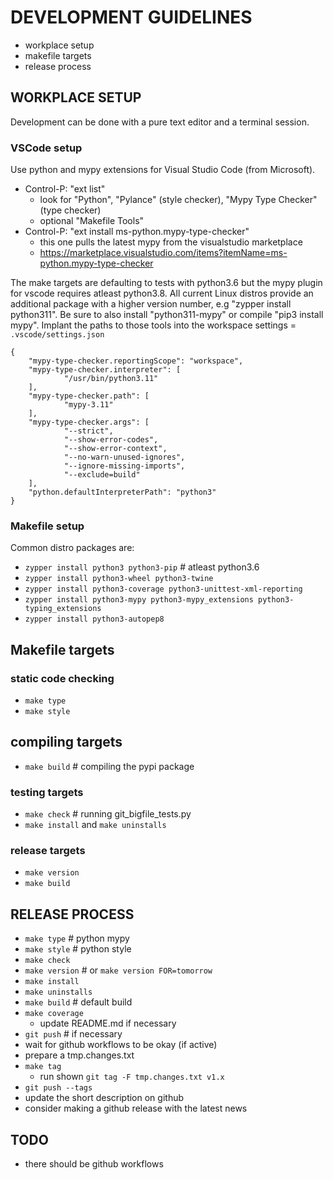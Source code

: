 # DEVELOPMENT GUIDELINES

* workplace setup
* makefile targets
* release process

## WORKPLACE SETUP

Development can be done with a pure text editor and a terminal session.

### VSCode setup

Use python and mypy extensions for Visual Studio Code (from Microsoft).

* Control-P: "ext list"
  * look for "Python", "Pylance" (style checker), "Mypy Type Checker" (type checker)
  * optional "Makefile Tools"
* Control-P: "ext install ms-python.mypy-type-checker"
  * this one pulls the latest mypy from the visualstudio marketplace
  * https://marketplace.visualstudio.com/items?itemName=ms-python.mypy-type-checker

The make targets are defaulting to tests with python3.6 but the mypy plugin
for vscode requires atleast python3.8. All current Linux distros provide an
additional package with a higher version number, e.g "zypper install python311".
Be sure to also install "python311-mypy" or compile "pip3 install mypy". 
Implant the paths to those tools into the workspace settings = `.vscode/settings.json`

    {
        "mypy-type-checker.reportingScope": "workspace",
        "mypy-type-checker.interpreter": [
                "/usr/bin/python3.11"
        ],
        "mypy-type-checker.path": [
                "mypy-3.11"
        ],
        "mypy-type-checker.args": [
                "--strict",
                "--show-error-codes",
                "--show-error-context",
                "--no-warn-unused-ignores",
                "--ignore-missing-imports",
                "--exclude=build"
        ],
        "python.defaultInterpreterPath": "python3"
    }

### Makefile setup

Common distro packages are:
* `zypper install python3 python3-pip` # atleast python3.6
* `zypper install python3-wheel python3-twine`
* `zypper install python3-coverage python3-unittest-xml-reporting`
* `zypper install python3-mypy python3-mypy_extensions python3-typing_extensions`
* `zypper install python3-autopep8`

## Makefile targets

### static code checking

* `make type`
* `make style`

## compiling targets

* `make build` # compiling the pypi package

### testing targets

* `make check` # running git_bigfile_tests.py 
* `make install` and `make uninstalls`

### release targets

* `make version`
* `make build`

## RELEASE PROCESS

* `make type`   # python mypy
* `make style`  # python style
* `make check`
* `make version` # or `make version FOR=tomorrow`
* `make install` 
* `make uninstalls`
* `make build` # default build
* `make coverage`
   * update README.md if necessary
* `git push` # if necessary
* wait for github workflows to be okay (if active)
* prepare a tmp.changes.txt 
* `make tag`
   * run shown `git tag -F tmp.changes.txt v1.x` 
* `git push --tags`
* update the short description on github
* consider making a github release with the latest news

## TODO

* there should be github workflows

